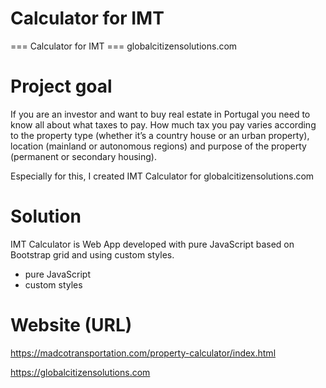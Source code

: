 # Calculator for IMT
=== Calculator for IMT ===
globalcitizensolutions.com

# Project goal
If you are an investor and want to buy real estate in Portugal you need to know all about what taxes to pay. How much tax you pay varies according to the property type (whether it’s a country house or an urban property), location (mainland or autonomous regions) and purpose of the property (permanent or secondary housing).

Especially for this, I created IMT Calculator for globalcitizensolutions.com

# Solution
IMT Calculator is Web App developed with pure JavaScript based on Bootstrap grid and using custom styles.
- pure JavaScript
- custom styles

# Website (URL)
https://madcotransportation.com/property-calculator/index.html

https://globalcitizensolutions.com
